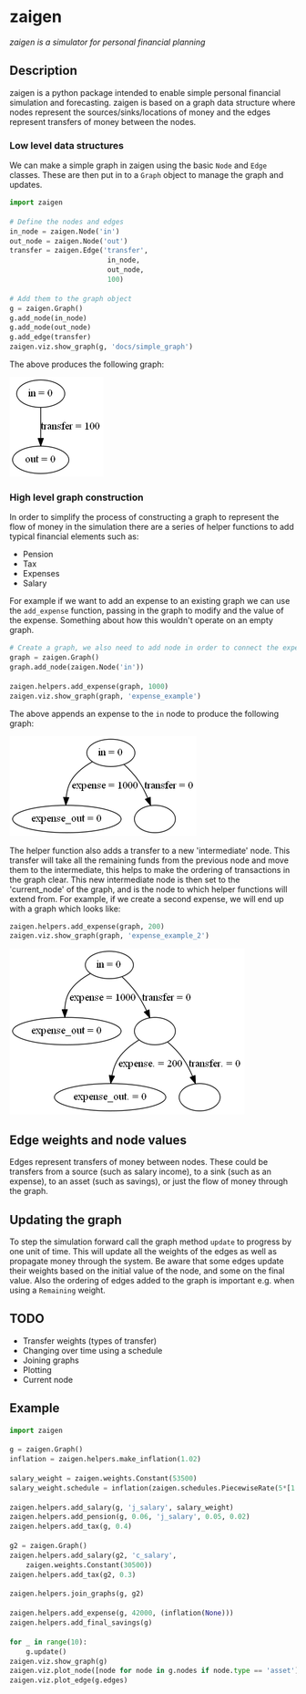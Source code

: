 # zaigen

_zaigen is a simulator for personal financial planning_

## Description

zaigen is a python package intended to enable simple personal financial simulation and forecasting. zaigen is based on a graph data structure where nodes represent the sources/sinks/locations of money and the edges represent transfers of money between the nodes.

### Low level data structures

We can make a simple graph in zaigen using the basic `Node` and `Edge` classes. These are then put in to a `Graph` object to manage the graph and updates.

```python
import zaigen

# Define the nodes and edges
in_node = zaigen.Node('in')
out_node = zaigen.Node('out')
transfer = zaigen.Edge('transfer',
                        in_node,
                        out_node,
                        100)

# Add them to the graph object
g = zaigen.Graph()
g.add_node(in_node)
g.add_node(out_node)
g.add_edge(transfer)
zaigen.viz.show_graph(g, 'docs/simple_graph')
```

The above produces the following graph:

![simple graph](docs/simple_graph.png)

### High level graph construction

In order to simplify the process of constructing a graph to represent the flow of money in the simulation there are a series of helper functions to add typical financial elements such as:

- Pension
- Tax
- Expenses
- Salary

For example if we want to add an expense to an existing graph we can use the `add_expense` function, passing in the graph to modify and the value of the expense. Something about how this wouldn't operate on an empty graph.

```python
# Create a graph, we also need to add node in order to connect the expense
graph = zaigen.Graph()
graph.add_node(zaigen.Node('in'))

zaigen.helpers.add_expense(graph, 1000)
zaigen.viz.show_graph(graph, 'expense_example')
```

The above appends an expense to the `in` node to produce the following graph:

![expense example](docs/expense_example.png)

The helper function also adds a transfer to a new 'intermediate' node. This transfer will take all the remaining funds from the previous node and move them to the intermediate, this helps to make the ordering of transactions in the graph clear. This new intermediate node is then set to the 'current_node' of the graph, and is the node to which helper functions will extend from. For example, if we create a second expense, we will end up with a graph which looks like:

```python
zaigen.helpers.add_expense(graph, 200)
zaigen.viz.show_graph(graph, 'expense_example_2')
```

![expense example](docs/expense_example_2.png)

## Edge weights and node values

Edges represent transfers of money between nodes. These could be transfers from a source (such as salary income), to a sink (such as an expense), to an asset (such as savings), or just the flow of money through the graph.

## Updating the graph

To step the simulation forward call the graph method `update` to progress by one unit of time. This will update all the weights of the edges as well as propagate money through the system. Be aware that some edges update their weights based on the initial value of the node, and some on the final value. Also the ordering of edges added to the graph is important e.g. when using a `Remaining` weight.

## TODO

- Transfer weights (types of transfer)
- Changing over time using a schedule
- Joining graphs
- Plotting
- Current node

## Example

```python
import zaigen

g = zaigen.Graph()
inflation = zaigen.helpers.make_inflation(1.02)

salary_weight = zaigen.weights.Constant(53500)
salary_weight.schedule = inflation(zaigen.schedules.PiecewiseRate(5*[1.02] + 5*[1.01] + 10*[1]))

zaigen.helpers.add_salary(g, 'j_salary', salary_weight)
zaigen.helpers.add_pension(g, 0.06, 'j_salary', 0.05, 0.02)
zaigen.helpers.add_tax(g, 0.4)

g2 = zaigen.Graph()
zaigen.helpers.add_salary(g2, 'c_salary',
    zaigen.weights.Constant(30500))
zaigen.helpers.add_tax(g2, 0.3)

zaigen.helpers.join_graphs(g, g2)

zaigen.helpers.add_expense(g, 42000, (inflation(None)))
zaigen.helpers.add_final_savings(g)

for _ in range(10):
    g.update()
zaigen.viz.show_graph(g)
zaigen.viz.plot_node([node for node in g.nodes if node.type == 'asset'])
zaigen.viz.plot_edge(g.edges)
```

